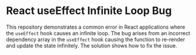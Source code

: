 # React useEffect Infinite Loop Bug

This repository demonstrates a common error in React applications where the `useEffect` hook causes an infinite loop.  The bug arises from an incorrect dependency array in the `useEffect` hook causing the function to re-render and update the state infinitely. The solution shows how to fix the issue.